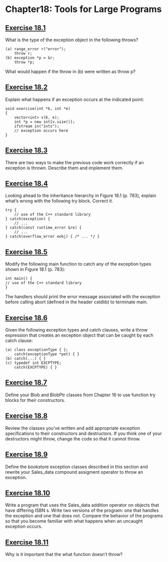 # Chapter18: Tools for Large Programs
## [Exercise 18.1](18.01.txt)
What is the type of the exception object in the following throws?
```
(a) range_error r("error");
    throw r;
(b) exception *p = &r;
    throw *p;
```
What would happen if the throw in (b) were written as throw p?
## [Exercise 18.2](18.02.txt)
Explain what happens if an exception occurs at the indicated point:
```
void exercise(int *b, int *e)
{
    vector<int> v(b, e);
    int *p = new int[v.size()];
    ifstream in("ints");
    // exception occurs here
}
```
## [Exercise 18.3](18.03)
There are two ways to make the previous code work correctly if an exception is thrown. Describe them and implement them.
## [Exercise 18.4](18.04.txt)
Looking ahead to the inheritance hierarchy in Figure 18.1 (p. 783), explain what’s wrong with the following try block. Correct it.
```
try {
    // use of the C++ standard library
} catch(exception) {
    // ...
} catch(const runtime_error &re) {
    // ...
} catch(overflow_error eobj) { /* ... */ }
```
## [Exercise 18.5](18.05.cpp)
Modify the following main function to catch any of the exception types shown in Figure 18.1 (p. 783):
```
int main() {
// use of the C++ standard library
}
```
The handlers should print the error message associated with the exception before calling abort (defined in the header cstdlib) to terminate main.
## [Exercise 18.6](18.06.txt)
Given the following exception types and catch clauses, write a throw expression that creates an exception object that can be caught by each catch clause:
```
(a) class exceptionType { };
    catch(exceptionType *pet) { }
(b) catch(...) { }
(c) typedef int EXCPTYPE;
    catch(EXCPTYPE) { }
```
## [Exercise 18.7](18.07)
Define your Blob and BlobPtr classes from Chapter 16 to use function try blocks for their constructors.
## [Exercise 18.8](18.08)
Review the classes you’ve written and add appropriate exception specifications to their constructors and destructors. If you think one of your destructors might throw, change the code so that it cannot throw.
## [Exercise 18.9](18.09)
Define the bookstore exception classes described in this section and rewrite your Sales_data compound assigment operator to throw an exception.
## [Exercise 18.10](18.10)
Write a program that uses the Sales_data addition operator on objects that have differing ISBN s. Write two versions of the program: one that handles the exception and one that does not. Compare the behavior of the programs so that you become familiar with what happens when an uncaught exception occurs.
## [Exercise 18.11](18.11.txt)
Why is it important that the what function doesn’t throw?
